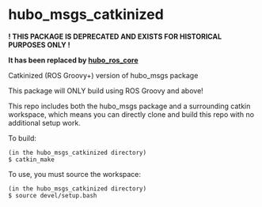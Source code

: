 hubo_msgs_catkinized
====================


**! THIS PACKAGE IS DEPRECATED AND EXISTS FOR HISTORICAL PURPOSES ONLY !**

**It has been replaced by [hubo_ros_core](https://github.com/WPI-ARC/hubo_ros_core)**


Catkinized (ROS Groovy+) version of hubo_msgs package

This package will ONLY build using ROS Groovy and above!

This repo includes both the hubo_msgs package and a surrounding catkin workspace, which means you can directly clone and build this repo with no additional setup work.

To build:

```
(in the hubo_msgs_catkinized directory)
$ catkin_make
```

To use, you must source the workspace:

```
(in the hubo_msgs_catkinized directory)
$ source devel/setup.bash
```
